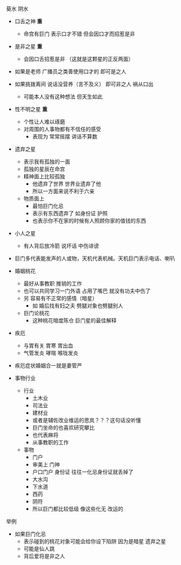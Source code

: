 葵水 阴水 
- 口舌之神 **重**
  - 命宫有巨门 表示口才不错 但会因口才而招惹是非
- 是非之星 **重**
  - 会因口舌招惹是非 （这就是这颗星的正反两面）
- 如果是老师 广播员之类善使用口才的 即可是之人
- 如果挑拨离间 说话没营养（言不及义） 即可非之人 祸从口出
  - 可能本人没有这种想法 但天生如此
- 性不明之星 **重**
  - 个性让人难以琢磨
  - 对周围的人事物都有不信任的感受
    - 表现为 常常摇摆 讲话不算数
- 遗弃之星
  - 表示我有孤独的一面
  - 孤独的星辰在命宫
  - 精神面上比较孤独
    - 他遗弃了世界 世界业遗弃了他 
    - 所以一方面来说不利于六亲
  - 物质面上
    - 最怕巨门化忌
    - 表示有东西遗弃了  如身份证 护照
    - 也表示你不在家的时候有人照顾你家的值钱的东西
- 小人之星
  - 有人背后放冷箭 说坏话 中伤诽谤
- 巨门多代表能发声的人或物，天机代表机械。天机巨门表示电话、喇叭

- 婚姻桃花
  - 最好从事教职 推销的工作
  - 也可以共同学习一门外语 占用了嘴巴 就没有功夫中伤了
  - 另 容易有不正常的感情（暗星）
    - 如 婚后找有妇之夫 劈腿对象也劈腿别人
  - 巨门论桃花 
      - 这种桃花暗度陈仓 巨门星的最佳解释

- 疾厄
  - 与胃有关 胃寒 胃出血
  - 气管发炎 哮喘 喉咙发炎

- 疾厄症状婚姻合一就是妻管严
- 事物行业
  - 行业
    - 土木业
    - 司法业
    - 建材业
    - 或者是辅佐改业维运的思岚？？？这句话没听懂
    - 巨门坐命的也喜欢研究攀比
    - 也代表麻将 
    - 从事教职的工作
  - 事物
    - 门户
    - 审美上 门神
    - 户口门户 身份证 往往一化忌身份证就丢掉了
    - 大水沟
    - 下水道
    - 西药
    - 阴符
    - 所以巨门都比较低级 像这些化无 改运的

举例
-   如果巨门化忌
    - 表示碰到的桃花对象可能会给你设下陷阱 因为是暗星 遗弃之星 
    - 可能是仙人跳
    - 背后爱将是非之人
